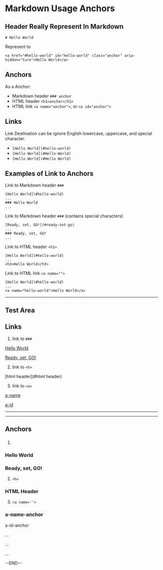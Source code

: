 # Markdown Usage Anchors

## Header Really Represent In Markdown

```
# Hello World
```

Represent to 

```
<a href="#hello-world" id="hello-world" class="anchor" aria-hidden="ture">Hello World</a>
```

## Anchors

As a Anchor:

- Markdown header `### anchor`
- HTML header `<h1>anchor</h1>`
- HTML link `<a name="anchor">`, or `<a id="anchor">`

## Links

Link Destination can be ignore English lowercase, uppercase, and special character.

- `[Hello World](#hello-world)`
- `[Hello World](#Hello-World)`
- `[Hello World](#Hello World)`

## Examples of Link to Anchors

Link to Markdown header `###`

```
[Hello World](#hello-world)
...
### Hello World
...
```

Link to Markdown header `###` (contains special characters)

```
[Ready, set, GO!](#ready-set-go)
...
### Ready, set, GO!
...
```

Link to HTML header `<h1>`

```
[Hello World](#hello-world)
...
<h3>Hello World</h3>
```

Link to HTML link `<a name="">`

```
[Hello World](#hello-world)
...
<a name="hello-world">Hello World</a>
```



---

## Test Area

## Links

1. link to `###`

[Hello World](#hello-world)

[Ready, set, GO!](#ready-set-go)

2. link to `<h>`

[html header](#html header)

3. link to `<a>`

[a-name](#a-name)

[a-id](#a-id)



---



























---

## Anchors

1. ###

### Hello World

### Ready, set, GO!

2. `<h>`

<h3>HTML Header</h3>



3. `<a name=''>`

<h3><a name="a-name">a-name-anchor</a></h3>



<a id="a-id">a-id-anchor</a>

...











...













...

--END--